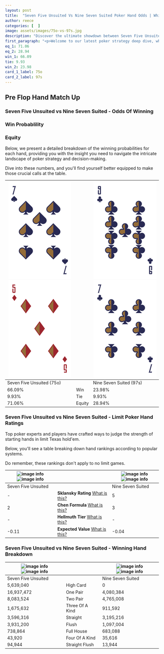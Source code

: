 ```yaml
---
layout: post
title:  "Seven Five Unsuited Vs Nine Seven Suited Poker Hand Odds | Which Is The Better Hand In Poker? A Complete Guide"
author: reece
categories: [  ]
image: assets/images/75o-vs-97s.jpg
description: "Discover the ultimate showdown between Seven Five Unsuited and Nine Seven Suited in poker! Uncover the odds, strategies, and scenarios where one hand triumphs over the other. Get ready to up your poker game with this thrilling analysis."
first_paragraph: "<p>Welcome to our latest poker strategy deep dive, where we're pitting two distinct hands against each other in a high-stakes showdown: Seven Five Unsuited vs Nine Seven Suited.</p><p>In the dynamic world of poker, every decision counts, and knowing which hand holds the upper hand is key to your success at the table.</p><p>In this article, we'll dissect these two hands, explore the scenarios where one dominates the other, and equip you with the knowledge to make strategic choices that can tip the odds in your favor.</p><p>Get ready to unravel the intriguing dynamics of these poker hands and elevate your game to new heights.</p>"
eq_1: 71.06
eq_2: 28.94
win_1: 66.09
tie: 9.93
win_2: 23.98
card_1_label: 75o
card_2_label: 97s
---
```




[comment]: # (sp0)

## Pre Flop Hand Match Up

<div class="table hand-ratings" markdown="1"> 



### Seven Five Unsuited vs Nine Seven Suited - Odds Of Winning


  
<div class="row graphs"> 
<div class="col-lg-6">
    <h3>Win Probablility</h3>
    <canvas id="WinChart"></canvas>
</div>
<div class="col-lg-6">
    <h3>Equity</h3>
    <canvas id="EquityChart"></canvas>
</div>
</div>

  Below, we present a detailed breakdown of the winning probabilities for each hand, providing you with the insight you need to navigate the intricate landscape of poker strategy and decision-making. 

Dive into these numbers, and you'll find yourself better equipped to make those crucial calls at the table.


    
| ![image info](assets/images/hand1/7.png) ![image info](assets/images/hand1/5o.png) |  | ![image info](assets/images/hand2/9.png) ![image info](assets/images/hand2/7.png) |
| -------- | -------- | -------- |
| Seven Five Unsuited (75o) |  | Nine Seven Suited (97s) |
| 66.09% | Win | 23.98% |
| 9.93% | Tie | 9.93% |
| 71.06% | Equity | 28.94% |




[comment]: # (sp1)



### Seven Five Unsuited vs Nine Seven Suited - Limit Poker Hand Ratings

Top poker experts and players have crafted ways to judge the strength of starting hands in limit Texas hold'em. 

Below, you'll see a table breaking down hand rankings according to popular systems. 

Do remember, these rankings don't apply to no limit games.


    
| ![image info](https://www.riverpairs.com/assets/images/hand1/7.png) ![image info](https://www.riverpairs.com/assets/images/hand1/5o.png) |  | ![image info](https://www.riverpairs.com/assets/images/hand2/9.png) ![image info](https://www.riverpairs.com/assets/images/hand2/7.png) |
| -------- | -------- | -------- |
| Seven Five Unsuited |  | Nine Seven Suited |
| - | **Sklansky Rating** [What is this?](/sklansky-rating-explained) | 5 |
| 2 | **Chen Formula** [What is this?](/chen-formula-explained) | 3 |
| - | **Hellmuth Tier** [What is this?](/Hellmuth-tier-explained) | - |
| -0.11 | **Expected Value** [What is this?](/expected-value-explained) | -0.04 |




[comment]: # (sp2)



### Seven Five Unsuited vs Nine Seven Suited - Winning Hand Breakdown


    
| ![image info](https://www.riverpairs.com/assets/images/hand1/7.png) ![image info](https://www.riverpairs.com/assets/images/hand1/5o.png) |  | ![image info](https://www.riverpairs.com/assets/images/hand2/9.png) ![image info](https://www.riverpairs.com/assets/images/hand2/7.png) |
| -------- | -------- | -------- |
| Seven Five Unsuited |  | Nine Seven Suited |
| 5,639,040 | High Card | 0 |
| 16,937,472 | One Pair | 4,080,384 |
| 8,083,524 | Two Pair | 4,765,008 |
| 1,675,632 | Three Of A Kind | 911,592 |
| 3,596,316 | Straight | 3,195,216 |
| 3,931,200 | Flush | 1,097,004 |
| 738,864 | Full House | 683,088 |
| 43,920 | Four Of A Kind | 35,616 |
| 94,944 | Straight Flush | 13,944 |




[comment]: # (sp3)



</div>

[comment]: # (sp4)



[comment]: # (sp5)

